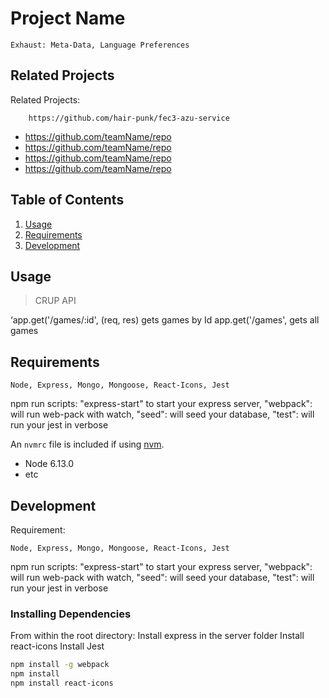 # Project Name

>

	Exhaust: Meta-Data, Language Preferences 




## Related Projects
Related Projects: 

        https://github.com/hair-punk/fec3-azu-service



  - https://github.com/teamName/repo
  - https://github.com/teamName/repo
  - https://github.com/teamName/repo
  - https://github.com/teamName/repo

## Table of Contents

1. [Usage](#Usage)
1. [Requirements](#requirements)
1. [Development](#development)

## Usage

> CRUP API

‘app.get('/games/:id', (req, res) gets games by Id
app.get('/games',  gets all games


## Requirements


	Node, Express, Mongo, Mongoose, React-Icons, Jest
  npm run scripts: 
	"express-start" to start your express server,
        "webpack": will run web-pack with watch, 
        "seed":  will seed your database,
        "test":  will run your jest in verbose


An `nvmrc` file is included if using [nvm](https://github.com/creationix/nvm).

- Node 6.13.0
- etc

## Development
Requirement: 

	Node, Express, Mongo, Mongoose, React-Icons, Jest
  npm run scripts: 
	"express-start" to start your express server,
        "webpack": will run web-pack with watch, 
        "seed":  will seed your database,
        "test":  will run your jest in verbose


### Installing Dependencies

From within the root directory:
Install express in the server folder
Install react-icons 
Install Jest 

```sh
npm install -g webpack
npm install
npm install react-icons
```

